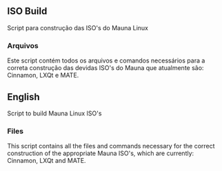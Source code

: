 ## ISO Build

Script para construção das ISO's do Mauna Linux 

### Arquivos

Este script contém todos os arquivos e comandos necessários para a correta construção das devidas ISO's do Mauna que atualmente são: Cinnamon, LXQt e MATE.

## English                 

Script to build Mauna Linux ISO's

### Files

This script contains all the files and commands necessary for the correct construction of the appropriate Mauna ISO's, which are currently: Cinnamon, LXQt and MATE.
